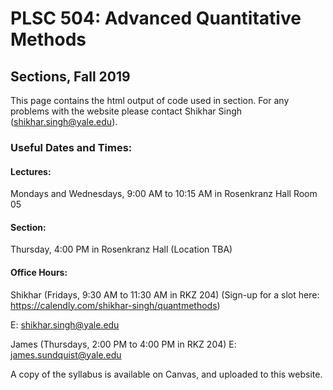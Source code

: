 # PLSC 504: Advanced Quantitative Methods
## Sections, Fall 2019

This page contains the html output of code used in section. For any problems with the website please contact Shikhar Singh (shikhar.singh@yale.edu). 

### Useful Dates and Times:

#### Lectures: 
Mondays and Wednesdays, 9:00 AM to 10:15 AM in Rosenkranz Hall Room 05

#### Section: 
Thursday, 4:00 PM in Rosenkranz Hall (Location TBA)

#### Office Hours:
Shikhar (Fridays, 9:30 AM to 11:30 AM in RKZ 204)
(Sign-up for a slot here: https://calendly.com/shikhar-singh/quantmethods)

E: shikhar.singh@yale.edu

James (Thursdays, 2:00 PM to 4:00 PM in RKZ 204)
E: james.sundquist@yale.edu

A copy of the syllabus is available on Canvas, and uploaded to this website. 
